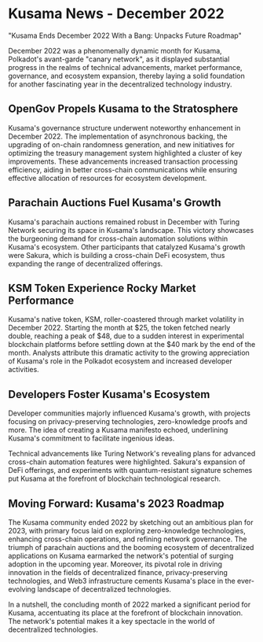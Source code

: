 # Kusama News - December 2022

"Kusama Ends December 2022 With a Bang: Unpacks Future Roadmap"

December 2022 was a phenomenally dynamic month for Kusama, Polkadot's avant-garde "canary network", as it displayed substantial progress in the realms of technical advancements, market performance, governance, and ecosystem expansion, thereby laying a solid foundation for another fascinating year in the decentralized technology industry.

## OpenGov Propels Kusama to the Stratosphere

Kusama's governance structure underwent noteworthy enhancement in December 2022. The implementation of asynchronous backing, the upgrading of on-chain randomness generation, and new initiatives for optimizing the treasury management system highlighted a cluster of key improvements. These advancements increased transaction processing efficiency, aiding in better cross-chain communications while ensuring effective allocation of resources for ecosystem development. 

## Parachain Auctions Fuel Kusama's Growth

Kusama's parachain auctions remained robust in December with Turing Network securing its space in Kusama's landscape. This victory showcases the burgeoning demand for cross-chain automation solutions within Kusama's ecosystem. Other participants that catalyzed Kusama's growth were Sakura, which is building a cross-chain DeFi ecosystem, thus expanding the range of decentralized offerings.

## KSM Token Experience Rocky Market Performance

Kusama's native token, KSM, roller-coastered through market volatility in December 2022. Starting the month at $25, the token fetched nearly double, reaching a peak of $48, due to a sudden interest in experimental blockchain platforms before settling down at the $40 mark by the end of the month. Analysts attribute this dramatic activity to the growing appreciation of Kusama's role in the Polkadot ecosystem and increased developer activities.

## Developers Foster Kusama's Ecosystem

Developer communities majorly influenced Kusama's growth, with projects focusing on privacy-preserving technologies, zero-knowledge proofs and more. The idea of creating a Kusama manifesto echoed, underlining Kusama's commitment to facilitate ingenious ideas.

Technical advancements like Turing Network's revealing plans for advanced cross-chain automation features were highlighted. Sakura's expansion of DeFi offerings, and experiments with quantum-resistant signature schemes put Kusama at the forefront of blockchain technological research.

## Moving Forward: Kusama's 2023 Roadmap

The Kusama community ended 2022 by sketching out an ambitious plan for 2023, with primary focus laid on exploring zero-knowledge technologies, enhancing cross-chain operations, and refining network governance. The triumph of parachain auctions and the booming ecosystem of decentralized applications on Kusama earmarked the network's potential of surging adoption in the upcoming year. Moreover, its pivotal role in driving innovation in the fields of decentralized finance, privacy-preserving technologies, and Web3 infrastructure cements Kusama's place in the ever-evolving landscape of decentralized technologies. 

In a nutshell, the concluding month of 2022 marked a significant period for Kusama, accentuating its place at the forefront of blockchain innovation. The network's potential makes it a key spectacle in the world of decentralized technologies.